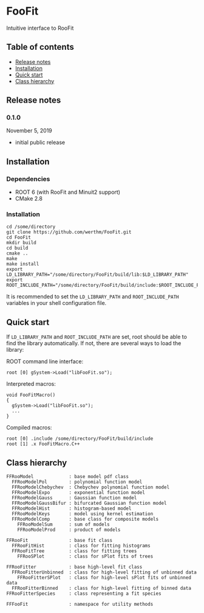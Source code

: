 FooFit
======

Intuitive interface to RooFit

## Table of contents
* [Release notes](#release-notes)
* [Installation](#installation)
* [Quick start](#quick-start)
* [Class hierarchy](#class-hierarchy)
## Release notes

### 0.1.0
November 5, 2019
* initial public release

## Installation

### Dependencies
* ROOT 6 (with RooFit and Minuit2 support)
* CMake 2.8

### Installation
```
cd /some/directory
git clone https://github.com/werthm/FooFit.git
cd FooFit
mkdir build
cd build
cmake ..
make
make install
export LD_LIBRARY_PATH="/some/directory/FooFit/build/lib:$LD_LIBRARY_PATH"
export ROOT_INCLUDE_PATH="/some/directory/FooFit/build/include:$ROOT_INCLUDE_PATH"
```
It is recommended to set the `LD_LIBRARY_PATH` and `ROOT_INCLUDE_PATH` variables
in your shell configuration file.

## Quick start
If `LD_LIBRARY_PATH` and `ROOT_INCLUDE_PATH` are set, root should be able to
find the library automatically. If not, there are several ways to load the
library:

ROOT command line interface:
```
root [0] gSystem->Load("libFooFit.so");
```
Interpreted macros:
```
void FooFitMacro()
{
  gSystem->Load("libFooFit.so");
  ...
}
```
Compiled macros:
```
root [0] .include /some/directory/FooFit/build/include
root [1] .x FooFitMacro.C++
```

## Class hierarchy
```
FFRooModel             : base model pdf class
  FFRooModelPol        : polynomial function model
  FFRooModelChebychev  : Chebychev polynomial function model
  FFRooModelExpo       : exponential function model
  FFRooModelGauss      : Gaussian function model
  FFRooModelGaussBifur : bifurcated Gaussian function model
  FFRooModelHist       : histogram-based model
  FFRooModelKeys       : model using kernel estimation
  FFRooModelComp       : base class for composite models
    FFRooModelSum      : sum of models
    FFRooModelProd     : product of models

FFRooFit               : base fit class
  FFRooFitHist         : class for fitting histograms
  FFRooFitTree         : class for fitting trees
    FFRooSPlot         : class for sPlot fits of trees

FFRooFitter            : base high-level fit class
  FFRooFitterUnbinned  : class for high-level fitting of unbinned data
    FFRooFitterSPlot   : class for high-level sPlot fits of unbinned data
  FFRooFitterBinned    : class for high-level fitting of binned data
FFRooFitterSpecies     : class representing a fit species

FFFooFit               : namespace for utility methods
```

